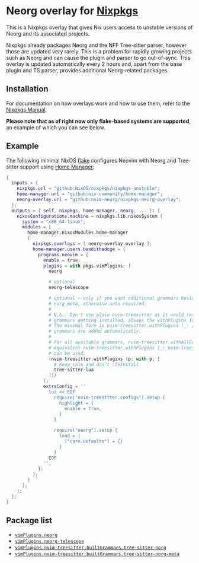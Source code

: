 # Neorg overlay for [Nixpkgs](https://github.com/NixOS/nixpkgs)

This is a Nixpkgs overlay that gives Nix users access to unstable versions of Neorg and its associated projects.

Nixpkgs already packages Neorg and the NFF Tree-sitter parser, however those are updated very rarely. This is a problem for rapidly growing projects such as Neorg and can cause the plugin and parser to go out-of-sync. This overlay is updated automatically every 2 hours and, apart from the base plugin and TS parser, provides additional Neorg-related packages.

## Installation

For documentation on how overlays work and how to use them, refer to the [Nixpkgs Manual](https://nixos.org/manual/nixpkgs/stable/#chap-overlays).

**Please note that as of right now only flake-based systems are supported**, an example of which you can see below.

## Example

The following minimal NixOS [flake](https://nixos.wiki/wiki/Flakes) configures Neovim with Neorg and Tree-sitter support using [Home Manager](https://github.com/nix-community/home-manager):

```nix
{
  inputs = {
    nixpkgs.url = "github:NixOS/nixpkgs/nixpkgs-unstable";
    home-manager.url = "github:nix-community/home-manager";
    neorg-overlay.url = "github:nvim-neorg/nixpkgs-neorg-overlay";
  };
  outputs = { self, nixpkgs, home-manager, neorg, ... }: {
    nixosConfigurations.machine = nixpkgs.lib.nixosSystem {
      system = "x86_64-linux";
      modules = [
        home-manager.nixosModules.home-manager
        {
          nixpkgs.overlays = [ neorg-overlay.overlay ];
          home-manager.users.bandithedoge = {
            programs.neovim = {
              enable = true;
              plugins = with pkgs.vimPlugins; [
                neorg

                # optional
                neorg-telescope

                # optional — only if you want additional grammars besides norg and
                # norg_meta, otherwise auto-required.
                #
                # N.b.: Don't use plain nvim-treesitter as it would result in no
                # grammars getting installed, always the withPlugins function.
                # The minimal form is nvim-treesitter.withPlugins (_: [ ]) — the norg
                # grammars are added automatically.
                #
                # For all available grammars, nvim-treesitter.withAllGrammars or the
                # equivalent nvim-treesitter.withPlugins (_: nvim-treesitter.allGrammars)
                # can be used.
                (nvim-treesitter.withPlugins (p: with p; [
                  # Keep calm and don't :TSInstall
                  tree-sitter-lua
                ]))
              ];
              extraConfig = ''
                lua << EOF
                  require("nvim-treesitter.configs").setup {
                    highlight = {
                      enable = true,
                    }
                  }

                  require("neorg").setup {
                    load = {
                      ["core.defaults"] = {}
                    }
                  }
                EOF
              '';
            };
          };
        }
      ];
    };
  };
}
```

## Package list

-   [`vimPlugins.neorg`](https://github.com/nvim-neorg/neorg)
-   [`vimPlugins.neorg-telescope`](https://github.com/nvim-neorg/neorg-telescope)
-   [`vimPlugins.nvim-treesitter.builtGrammars.tree-sitter-norg`](https://github.com/nvim-neorg/tree-sitter-norg)
-   [`vimPlugins.nvim-treesitter.builtGrammars.tree-sitter-norg-meta`](https://github.com/nvim-neorg/tree-sitter-norg-meta)
